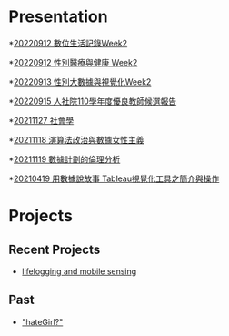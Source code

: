 # Presentation
*[20220912 數位生活記錄Week2]()

*[20220912 性別醫療與健康 Week2]()

*[20220913 性別大數據與視覺化Week2]()

*[20220915 人社院110學年度優良教師候選報告](https://docs.google.com/presentation/d/e/2PACX-1vRj8OigxBEFYwI5W7yNJ7-tavzUbzxgmRODSYAix2U94QE8bFfAK8MqLREyMuumBWD1QN07BzDR9SAx/pub?start=false&loop=false&delayms=3000)

*[20211127 社會學]()

*[20211118 演算法政治與數據女性主義]()

*[20211119 數據計劃的倫理分析]()

*[20210419 用數據說故事 Tableau視覺化工具之簡介與操作]()


# Projects

## Recent Projects
* [lifelogging and mobile sensing]()

## Past
* ["hateGirl?"]()

